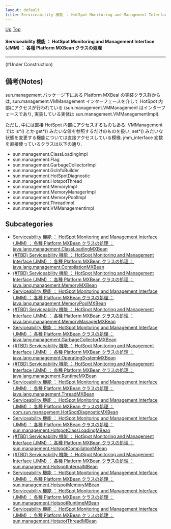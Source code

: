 ```yaml
---
layout: default
title: Serviceability 機能 ： HotSpot Monitoring and Management Interface (JMM) ： 各種 Platform MXBean クラスの処理
---
```

[Up](no2114S_x.html) [Top](../index.html)

#### Serviceability 機能 ： HotSpot Monitoring and Management Interface (JMM) ： 各種 Platform MXBean クラスの処理

--- 
(#Under Construction)

## 備考(Notes)
sun.management パッケージ下にある Platform MXBeal の実装クラス群からは,
sun.management.VMManagement インターフェースを介して HotSpot 内部にアクセスが行われている
(sun.management.VMManagement はインターフェースであり, 実装している実体は sun.management.VMManagementImpl).

ただし, 中には直接 HotSpot 内部にアクセスするものもある.
VMManagement では is*() とか get*() みたいな値を参照するだけのものを扱い,
set*() みたいな状態を変更する機能については直接アクセスしている模様.
jmm_interface 変数を直接使っているクラスは以下の通り.

* sun.management.ClassLoadingImpl
* sun.management.Flag
* sun.management.GarbageCollectorImpl
* sun.management.GcInfoBuilder
* sun.management.HotSpotDiagnostic
* sun.management.HotspotThread
* sun.management.MemoryImpl
* sun.management.MemoryManagerImpl
* sun.management.MemoryPoolImpl
* sun.management.ThreadImpl
* sun.management.VMManagementImpl




## Subcategories
* [Serviceability 機能 ： HotSpot Monitoring and Management Interface (JMM) ： 各種 Platform MXBean クラスの処理 ： java.lang.management.ClassLoadingMXBean ](no2114Ooj.html)
* [(#TBD) Serviceability 機能 ： HotSpot Monitoring and Management Interface (JMM) ： 各種 Platform MXBean クラスの処理 ： java.lang.management.CompilationMXBean](no9l1uVGx5.html)
* [(#TBD) Serviceability 機能 ： HotSpot Monitoring and Management Interface (JMM) ： 各種 Platform MXBean クラスの処理 ： java.lang.management.MemoryMXBean](noaM_oMJxs.html)
* [Serviceability 機能 ： HotSpot Monitoring and Management Interface (JMM) ： 各種 Platform MXBean クラスの処理 ： java.lang.management.MemoryPoolMXBean](nozwu62341.html)
* [(#TBD) Serviceability 機能 ： HotSpot Monitoring and Management Interface (JMM) ： 各種 Platform MXBean クラスの処理 ： java.lang.management.MemoryManagerMXBean](noyB9ISFtv.html)
* [Serviceability 機能 ： HotSpot Monitoring and Management Interface (JMM) ： 各種 Platform MXBean クラスの処理 ： java.lang.management.GarbageCollectorMXBean](noCxwFq9be.html)
* [(#TBD) Serviceability 機能 ： HotSpot Monitoring and Management Interface (JMM) ： 各種 Platform MXBean クラスの処理 ： java.lang.management.OperatingSystemMXBean](nogOkxJWY0.html)
* [(#TBD) Serviceability 機能 ： HotSpot Monitoring and Management Interface (JMM) ： 各種 Platform MXBean クラスの処理 ： java.lang.management.RuntimeMXBean](nobu03DWt7.html)
* [Serviceability 機能 ： HotSpot Monitoring and Management Interface (JMM) ： 各種 Platform MXBean クラスの処理 ： java.lang.management.ThreadMXBean](noMz-1isvk.html)
* [Serviceability 機能 ： HotSpot Monitoring and Management Interface (JMM) ： 各種 Platform MXBean クラスの処理 ： com.sun.management.HotSpotDiagnosticMXBean](noKcyTi5Ec.html)
* [Serviceability 機能 ： HotSpot Monitoring and Management Interface (JMM) ： 各種 Platform MXBean クラスの処理 ： sun.management.HotspotClassLoadingMBean ](no2114pLf.html)
* [(#TBD) Serviceability 機能 ： HotSpot Monitoring and Management Interface (JMM) ： 各種 Platform MXBean クラスの処理 ： sun.management.HotspotCompilationMBean](noUwYt01ta.html)
* [(#TBD) Serviceability 機能 ： HotSpot Monitoring and Management Interface (JMM) ： 各種 Platform MXBean クラスの処理 ： sun.management.HotspotInternalMBean](noXM136k-I.html)
* [Serviceability 機能 ： HotSpot Monitoring and Management Interface (JMM) ： 各種 Platform MXBean クラスの処理 ： sun.management.HotspotMemoryMBean](norvN2FPOq.html)
* [Serviceability 機能 ： HotSpot Monitoring and Management Interface (JMM) ： 各種 Platform MXBean クラスの処理 ： sun.management.HotspotRuntimeMBean ](no2114byp.html)
* [Serviceability 機能 ： HotSpot Monitoring and Management Interface (JMM) ： 各種 Platform MXBean クラスの処理 ： sun.management.HotspotThreadMBean  ](no2114vml.html)



